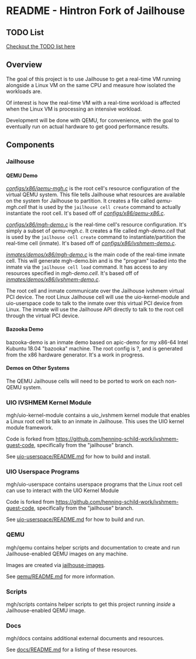 README - Hintron Fork of Jailhouse
====================================

## TODO List

[Checkout the TODO list here](TODO.md)


## Overview

The goal of this project is to use Jailhouse to get a real-time VM running
alongside a Linux VM on the same CPU and measure how isolated the workloads are.

Of interest is how the real-time VM with a real-time workload is affected when
the Linux VM is processing an intensive workload.

Development will be done with QEMU, for convenience, with the goal to eventually
run on actual hardware to get good performance results.


## Components

### Jailhouse

#### QEMU Demo

[_configs/x86/qemu-mgh.c_](../configs/x86/qemu-mgh.c) is the root cell's resource
configuration of the virtual QEMU system. This file tells Jailhouse what
resources are available on the system for Jailhouse to partition. It creates a
file called _qemu-mgh.cell_ that is used by the `jailhouse cell create` command
to actually instantiate the root cell. It's based off of
[_configs/x86/qemu-x86.c_](../configs/x86/qemu-x86.c).

[_configs/x86/mgh-demo.c_](../configs/x86/mgh-demo.c) is the real-time cell's
resource configuration. It's simply a subset of _qemu-mgh.c_. It creates a file
called _mgh-demo.cell_ that is used by the `jailhouse cell create` command to
instantiate/partition the real-time cell (inmate). It's based off of
[_configs/x86/ivshmem-demo.c_](../configs/x86/ivshmem-demo.c).

[_inmates/demos/x86/mgh-demo.c_](../inmates/demos/x86/mgh-demo.c) is the main code
of the real-time inmate cell. This will generate mgh-demo.bin and is the
"program" loaded into the inmate via the `jailhouse cell load` command.
It has access to any resources specified in _mgh-demo.cell_. It's based off of
[_inmates/demos/x86/ivshmem-demo.c_](../inmates/demos/x86/ivshmem-demo.c).

The root cell and inmate communicate over the Jailhouse ivshmem virtual PCI
device. The root Linux Jailhouse cell will use the uio-kernel-module and
uio-userspace code to talk to the inmate over this virtual PCI device from
Linux. The inmate will use the Jailhouse API directly to talk to the root cell
through the virtual PCI device.

#### Bazooka Demo

bazooka-demo is an inmate demo based on apic-demo for my x86-64 Intel Kubuntu
18.04 "bazooka" machine. The root config is ?, and is generated from the x86
hardware generator. It's a work in progress.

#### Demos on Other Systems
The QEMU Jailhouse cells will need to be ported to work on each non-QEMU system.


### UIO IVSHMEM Kernel Module

mgh/uio-kernel-module contains a uio_ivshmem kernel module that
enables a Linux root cell to talk to an inmate in Jailhouse. This uses the UIO
kernel module framework.

Code is forked from https://github.com/henning-schild-work/ivshmem-guest-code,
specifically from the "jailhouse" branch.

See [uio-userspace/README.md](uio-userspace/README.md) for how to build and
install.


### UIO Userspace Programs

mgh/uio-userspace contains userspace programs that the Linux root cell can use
to interact with the UIO Kernel Module

Code is forked from https://github.com/henning-schild-work/ivshmem-guest-code,
specifically from the "jailhouse" branch.

See [uio-userspace/README.md](uio-userspace/README.md) for how to build and run.

### QEMU

mgh/qemu contains helper scripts and documentation to create and run
Jailhouse-enabled QEMU images on any machine.

Images are created via
[jailhouse-images](https://github.com/siemens/jailhouse-images).

See [qemu/README.md](qemu/README.md) for more information.

### Scripts

mgh/scripts contains helper scripts to get this project running *inside* a
Jailhouse-enabled QEMU image.


### Docs

mgh/docs contains additional external documents and resources.

See [docs/README.md](docs/README.md) for a listing of these resources.